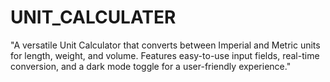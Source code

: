 # UNIT_CALCULATER
"A versatile Unit Calculator that converts between Imperial and Metric units for length, weight, and volume. Features easy-to-use input fields, real-time conversion, and a dark mode toggle for a user-friendly experience."
